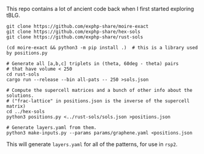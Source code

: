This repo contains a lot of ancient code back when I first started exploring tBLG.

```
git clone https://github.com/exphp-share/moire-exact
git clone https://github.com/exphp-share/hex-sols
git clone https://github.com/exphp-share/rust-sols

(cd moire-exact && python3 -m pip install .)  # this is a library used by positions.py

# Generate all [a,b,c] triplets in (theta, 60deg - theta) pairs
# that have volume < 250
cd rust-sols
cargo run --release --bin all-pats -- 250 >sols.json

# Compute the supercell matrices and a bunch of other info about the solutions.
# ("frac-lattice" in positions.json is the inverse of the supercell matrix)
cd ../hex-sols
python3 positions.py <../rust-sols/sols.json >positions.json

# Generate layers.yaml from them.
python3 make-inputs.py --params params/graphene.yaml <positions.json
```

This will generate `layers.yaml` for all of the patterns, for use in `rsp2`.
